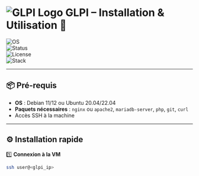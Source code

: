 # ![GLPI Logo](https://glpi-project.org/wp-content/uploads/2022/05/logo-glpi.svg) GLPI – Installation & Utilisation 🧰  

![OS](https://img.shields.io/badge/OS-Debian%2011%2F12%20|%20Ubuntu%2020.04%2F22.04-blue)  
![Status](https://img.shields.io/badge/Status-Lab%20Ready-success)  
![License](https://img.shields.io/badge/License-MIT-green)  
![Stack](https://img.shields.io/badge/Stack-PHP%20|%20MariaDB%20|%20Nginx%2FApache-orange)  

---

## 📦 Pré-requis  
- **OS** : Debian 11/12 ou Ubuntu 20.04/22.04  
- **Paquets nécessaires** : `nginx` ou `apache2`, `mariadb-server`, `php`, `git`, `curl`  
- Accès SSH à la machine

---

## ⚙️ Installation rapide  
1️⃣ **Connexion à la VM**  
```bash
ssh user@<glpi_ip>
